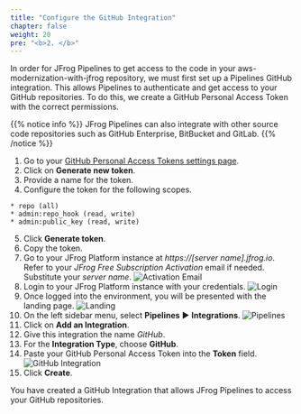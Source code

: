 ```yaml
---
title: "Configure the GitHub Integration"
chapter: false
weight: 20
pre: "<b>2. </b>"
---
```


In order for JFrog Pipelines to get access to the code in your aws-modernization-with-jfrog repository, we must first set up a Pipelines GitHub integration. This allows Pipelines to authenticate and get access to your GitHub repositories. To do this, we create a GitHub Personal Access Token with the correct permissions.

{{% notice info %}}
JFrog Pipelines can also integrate with other source code repositories such as GitHub Enterprise, BitBucket and GitLab.
{{% /notice %}}

1. Go to your [GitHub Personal Access Tokens settings page](https://github.com/settings/tokens).
2. Click on **Generate new token**.
3. Provide a name for the token.
4. Configure the token for the following scopes.

```
* repo (all)
* admin:repo_hook (read, write)
* admin:public_key (read, write)
```
5. Click **Generate token**.
6. Copy the token.
7. Go to your JFrog Platform instance at _https://[server name].jfrog.io_. Refer to your _JFrog Free Subscription Activation_ email if needed. Substitute your _server name_.
![Activation Email](/images/activation-email.png)
8. Login to your JFrog Platform instance with your credentials.
![Login](/images/login.png)
9. Once logged into the environment, you will be presented with the landing page.
![Landing](/images/landing.png)
10. On the left sidebar menu, select **Pipelines** ► **Integrations**.
![Pipelines](/images/pipeline-integrations.png)
10. Click on **Add an Integration**.
11. Give this integration the name _GitHub_.
12. For the **Integration Type**, choose **GitHub**.
13. Paste your GitHub Personal Access Token into the **Token** field.
![GitHub Integration](/images/add-github-integration.png)
14. Click **Create**.

You have created a GitHub Integration that allows JFrog Pipelines to access your GitHub repositories.




